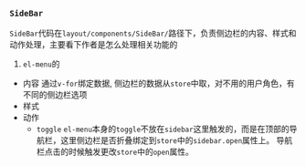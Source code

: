 ### `SideBar`
`SideBar`代码在`layout/components/SideBar/`路径下，负责侧边栏的内容、样式和动作处理，主要看下作者是怎么处理相关功能的

1. `el-menu`的
- 内容
通过`v-for`绑定数据,  侧边栏的数据从`store`中取，对不用的用户角色，有不同的侧边栏选项
- 样式
- 动作
	- `toggle`   `el-menu`本身的`toggle`不放在`sidebar`这里触发的，而是在顶部的导航栏，这里侧边栏是否折叠绑定到`store`中的`sidebar.open`属性上。 导航栏点击的时候触发更改`store`中的`open`属性。

	